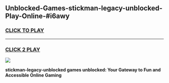 
## Unblocked-Games-stickman-legacy-unblocked-Play-Online-#i6awy
<h3>
<a href="https://premium.freeplayer.one?title=stickman-legacy-unblocked&ref=24F">CLICK TO PLAY</a></h3>
<hr>

<h3>
<a href="https://premium.freeplayer.one?title=stickman-legacy-unblocked&ref=24F">CLICK 2 PLAY</a>
  
</h3>

<a href="https://premium.freeplayer.one?title=stickman-legacy-unblocked&ref=24F/"><img src="https://clearcache.store/games.png"></a>


**stickman-legacy-unblocked games unblocked: Your Gateway to Fun and Accessible Online Gaming**

